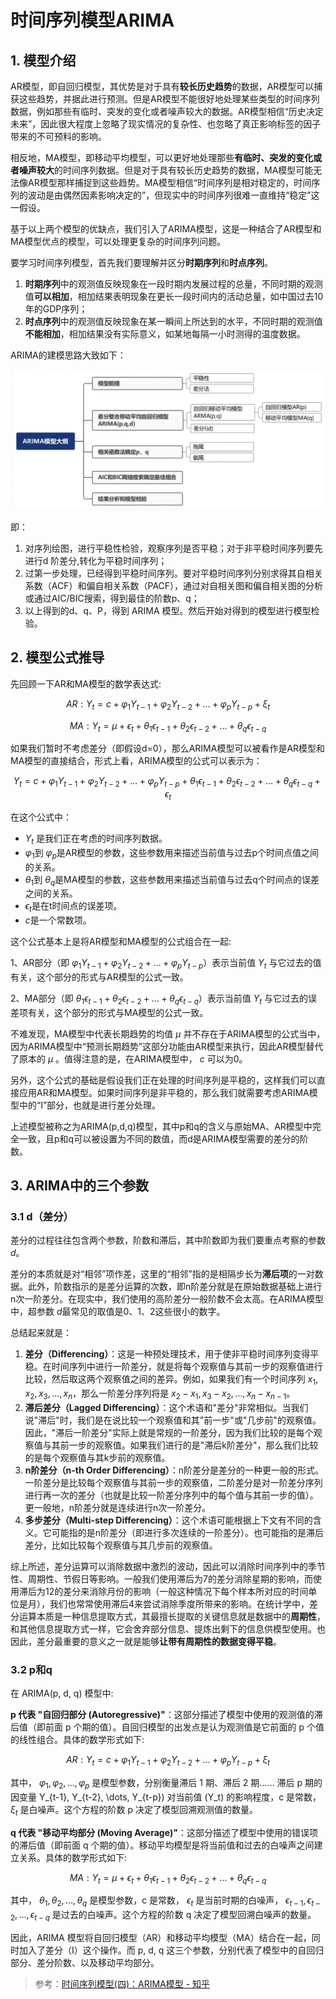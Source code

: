 # 时间序列模型ARIMA

## 1. 模型介绍

AR模型，即自回归模型，其优势是对于具有**较长历史趋势**的数据，AR模型可以捕获这些趋势，并据此进行预测。但是AR模型不能很好地处理某些类型的时间序列数据，例如那些有临时、突发的变化或者噪声较大的数据。AR模型相信“历史决定未来”，因此很大程度上忽略了现实情况的复杂性、也忽略了真正影响标签的因子带来的不可预料的影响。

相反地，MA模型，即移动平均模型，可以更好地处理那些**有临时、突发的变化或者噪声较大**的时间序列数据。但是对于具有较长历史趋势的数据，MA模型可能无法像AR模型那样捕捉到这些趋势。MA模型相信“时间序列是相对稳定的，时间序列的波动是由偶然因素影响决定的”，但现实中的时间序列很难一直维持“稳定”这一假设。

基于以上两个模型的优缺点，我们引入了ARIMA模型，这是一种结合了AR模型和MA模型优点的模型，可以处理更复杂的时间序列问题。

要学习时间序列模型，首先我们要理解并区分**时期序列**和**时点序列**。
1. **时期序列**中的观测值反映现象在一段时期内发展过程的总量，不同时期的观测值**可以相加**，相加结果表明现象在更长一段时间内的活动总量，如中国过去10年的GDP序列；
2. **时点序列**中的观测值反映现象在某一瞬间上所达到的水平，不同时期的观测值**不能相加**，相加结果没有实际意义，如某地每隔一小时测得的温度数据。

ARIMA的建模思路大致如下：

![ARIMA模型大纲](/imgs/2025-10-21/xpN6co0D9f09Au2H.png)

即：
1. 对序列绘图，进行平稳性检验，观察序列是否平稳；对于非平稳时间序列要先进行d 阶差分,转化为平稳时间序列；
2. 过第一步处理，已经得到平稳时间序列。要对平稳时间序列分别求得其自相关系数（ACF）和偏自相关系数（PACF），通过对自相关图和偏自相关图的分析或通过AIC/BIC搜索，得到最佳的阶数p、q；
3. 以上得到的d、q、P，得到 ARIMA 模型。然后开始对得到的模型进行模型检验。

## 2. 模型公式推导

先回顾一下AR和MA模型的数学表达式: 

$$AR: Y_t = c + \varphi_1 Y_{t-1} + \varphi_2 Y_{t-2} + \dots + \varphi_p Y_{t-p} + \xi_t$$

$$MA: Y_t = \mu + \epsilon_t + \theta_1 \epsilon_{t-1} + \theta_2 \epsilon_{t-2} + \dots + \theta_q \epsilon_{t-q}$$ 

如果我们暂时不考虑差分（即假设d=0），那么ARIMA模型可以被看作是AR模型和MA模型的直接结合，形式上看，ARIMA模型的公式可以表示为：

$$Y_t = c + \varphi_1 Y_{t-1} + \varphi_2 Y_{t-2} + \dots + \varphi_p Y_{t-p} + \theta_1 \epsilon_{t-1} + \theta_2 \epsilon_{t-2} + \dots + \theta_q \epsilon_{t-q} + \epsilon_t$$

在这个公式中：
- $Y_t$ 是我们正在考虑的时间序列数据。
- $\varphi_1$到 $\varphi_p$是AR模型的参数，这些参数用来描述当前值与过去p个时间点值之间的关系。
- $\theta_1$到 $\theta_q$是MA模型的参数，这些参数用来描述当前值与过去q个时间点的误差之间的关系。
- $\epsilon_t$是在t时间点的误差项。
- $c$是一个常数项。

这个公式基本上是将AR模型和MA模型的公式组合在一起: 

1、AR部分（即 $\varphi_1 Y_{t-1} + \varphi_2 Y_{t-2} + \dots + \varphi_p Y_{t-p}$）表示当前值 $Y_t$ 与它过去的值有关，这个部分的形式与AR模型的公式一致。

2、MA部分（即 $\theta_1 \epsilon_{t-1} + \theta_2 \epsilon_{t-2} + \dots + \theta_q \epsilon_{t-q}$）表示当前值 $Y_t$ 与它过去的误差项有关，这个部分的形式与MA模型的公式一致。

不难发现，MA模型中代表长期趋势的均值 $\mu$ 并不存在于ARIMA模型的公式当中，因为ARIMA模型中“预测长期趋势”这部分功能由AR模型来执行，因此AR模型替代了原本的 $\mu$ 。值得注意的是，在ARIMA模型中， $c$ 可以为0。

另外，这个公式的基础是假设我们正在处理的时间序列是平稳的，这样我们可以直接应用AR和MA模型。如果时间序列是非平稳的，那么我们就需要考虑ARIMA模型中的“I”部分，也就是进行差分处理。

上述模型被称之为ARIMA(p,d,q)模型，其中p和q的含义与原始MA、AR模型中完全一致，且p和q可以被设置为不同的数值，而d是ARIMA模型需要的差分的阶数。

## 3. ARIMA中的三个参数
### 3.1 d（差分）

差分的过程往往包含两个参数，阶数和滞后，其中阶数即为我们要重点考察的参数 $d$。

差分的本质就是对“相邻”项作差，这里的“相邻”指的是相隔步长为**滞后项**的一对数据。此外，阶数指示的是差分运算的次数，即n阶差分就是在原始数据基础上进行n次一阶差分。在现实中，我们使用的高阶差分一般阶数不会太高。在ARIMA模型中，超参数 $d$最常见的取值是0、1、2这些很小的数字。

总结起来就是：

1. **差分（Differencing）**：这是一种预处理技术，用于使非平稳时间序列变得平稳。在时间序列中进行一阶差分，就是将每个观察值与其前一步的观察值进行比较，然后取这两个观察值之间的差异。例如，如果我们有一个时间序列 $x_1, x_2, x_3, \dots, x_n$，那么一阶差分序列将是 $x_2 - x_1, x_3 - x_2, \dots, x_n - x_{n-1}$。 
2. **滞后差分（Lagged Differencing）**：这个术语和"差分"非常相似。当我们说"滞后"时，我们是在说比较一个观察值和其"前一步"或"几步前"的观察值。因此，"滞后一阶差分"实际上就是常规的一阶差分，因为我们比较的是每个观察值与其前一步的观察值。如果我们进行的是"滞后k阶差分"，那么我们比较的是每个观察值与其k步前的观察值。
3. **n阶差分（n-th Order Differencing）**：n阶差分是差分的一种更一般的形式。一阶差分是比较每个观察值与其前一步的观察值，二阶差分是对一阶差分序列进行再一次的差分（也就是比较一阶差分序列中的每个值与其前一步的值）。更一般地，n阶差分就是连续进行n次一阶差分。
4. **多步差分（Multi-step Differencing）**：这个术语可能根据上下文有不同的含义。它可能指的是n阶差分（即进行多次连续的一阶差分）。也可能指的是滞后差分，比如比较每个观察值与其几步前的观察值。

综上所述，差分运算可以消除数据中激烈的波动，因此可以消除时间序列中的季节性、周期性、节假日等影响。一般我们使用滞后为7的差分消除星期的影响，而使用滞后为12的差分来消除月份的影响（一般这种情况下每个样本所对应的时间单位是月），我们也常常使用滞后4来尝试消除季度所带来的影响。在统计学中，差分运算本质是一种信息提取方式，其最擅长提取的关键信息就是数据中的**周期性**，和其他信息提取方式一样，它会舍弃部分信息、提炼出剩下的信息供模型使用。也因此，差分最重要的意义之一就是能够**让带有周期性的数据变得平稳**。

### 3.2 p和q
在 ARIMA(p, d, q) 模型中: 

**p 代表 "自回归部分 (Autoregressive)"**：这部分描述了模型中使用的观测值的滞后值（即前面 p 个期的值）。自回归模型的出发点是认为观测值是它前面的 p 个值的线性组合。具体的数学形式如下: 

$$AR: Y_t = c + \varphi_1 Y_{t-1} + \varphi_2 Y_{t-2} + \dots + \varphi_p Y_{t-p} + \xi_t$$

其中， $\varphi_1, \varphi_2, \dots, \varphi_p$ 是模型参数，分别衡量滞后 1 期、滞后 2 期…… 滞后 p 期的因变量 Y_{t-1}, Y_{t-2}, \dots, Y_{t-p}\) 对当前值 \(Y_t\) 的影响程度，c 是常数， $\xi_t$ 是白噪声。这个方程的阶数 p 决定了模型回溯观测值的数量。 

**q 代表 "移动平均部分 (Moving Average)"**：这部分描述了模型中使用的错误项的滞后值（即前面 q 个期的值）。移动平均模型是将当前值和过去的白噪声之间建立关系。具体的数学形式如下: 

$$MA: Y_t = \mu + \epsilon_t + \theta_1 \epsilon_{t-1} + \theta_2 \epsilon_{t-2} + \dots + \theta_q \epsilon_{t-q}$$

其中， $\theta_1, \theta_2, \dots, \theta_q$ 是模型参数，c 是常数， $\epsilon_t$ 是当前时期的白噪声， $\epsilon_{t-1}, \epsilon_{t-2}, \dots, \epsilon_{t-q}$ 是过去的白噪声。这个方程的阶数 q 决定了模型回溯白噪声的数量。 

因此，ARIMA 模型将自回归模型（AR）和移动平均模型（MA）结合在一起，同时加入了差分（I）这个操作。而 p, d, q 这三个参数，分别代表了模型中的自回归部分、差分阶数、以及移动平均部分。


>参考：[时间序列模型(四)：ARIMA模型 - 知乎](https://zhuanlan.zhihu.com/p/634120397)
<!--stackedit_data:
eyJoaXN0b3J5IjpbMTA0NDIyMzMyMywxMTI0MzU2ODg4LDE4MD
I0NjgzNzMsLTMxMjk3NzU5NSw1Njk4OTE2ODYsNDIyODQ4NTAz
XX0=
-->